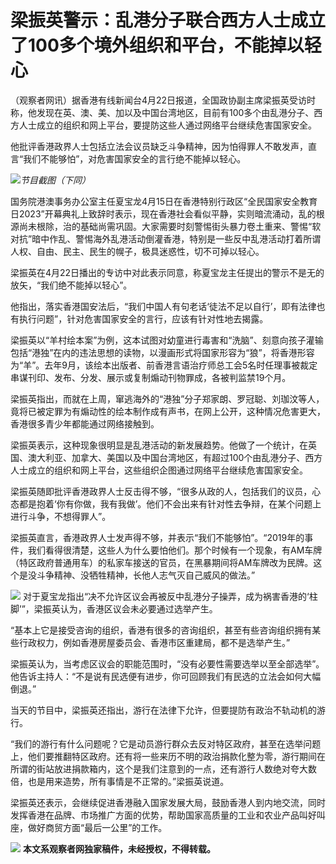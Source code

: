 # 梁振英警示：乱港分子联合西方人士成立了100多个境外组织和平台，不能掉以轻心

（观察者网讯）据香港有线新闻台4月22日报道，全国政协副主席梁振英受访时称，他发现在英、澳、美、加以及中国台湾地区，目前有100多个由乱港分子、西方人士成立的组织和网上平台，要提防这些人通过网络平台继续危害国家安全。

他批评香港政界人士包括立法会议员缺乏斗争精神，因为怕得罪人不敢发声，直言“我们不能够怕”，对危害国家安全的言行绝不能掉以轻心。

![](https://inews.gtimg.com/newsapp_bt/0/15782559657/1000)_节目截图（下同）_

国务院港澳事务办公室主任夏宝龙4月15日在香港特别行政区“全民国家安全教育日2023”开幕典礼上致辞时表示，现在香港社会看似平静，实则暗流涌动，乱的根源尚未根除，治的基础尚需巩固。大家需要时刻警惕街头暴力卷土重来、警惕“软对抗”暗中作乱、警惕海外乱港活动倒灌香港，特别是一些反中乱港活动打着所谓人权、自由、民主、民生的幌子，极具迷惑性，切不可掉以轻心。

梁振英在4月22日播出的专访中对此表示同意，称夏宝龙主任提出的警示不是无的放矢，“我们绝不能掉以轻心”。

他指出，落实香港国安法后，“我们中国人有句老话‘徒法不足以自行’，即有法律也有执行问题”，针对危害国家安全的言行，应该有针对性地去揭露。

梁振英以“羊村绘本案”为例，这本试图对幼童进行毒害和“洗脑”、刻意向孩子灌输包括“港独”在内的违法思想的读物，以漫画形式将国家形容为“狼”，将香港形容为“羊”。去年9月，该绘本出版者、前香港言语治疗师总工会5名时任理事被裁定串谋刊印、发布、分发、展示或复制煽动刊物罪成，各被判监禁19个月。

梁振英指出，而就在上周，窜逃海外的“港独”分子郑家朗、罗冠聪、刘珈汶等人，竟将已被定罪为有煽动性的绘本制作成有声书，在网上公开，这种情况危害更大，香港很多青少年都能通过网络接触到。

梁振英表示，这种现象很明显是乱港活动的新发展趋势。他做了一个统计，在英国、澳大利亚、加拿大、美国以及中国台湾地区，有超过100个由乱港分子、西方人士成立的组织和网上平台，这些组织企图通过网络平台继续危害国家安全。

梁振英随即批评香港政界人士反击得不够，“很多从政的人，包括我们的议员，心态都是抱着‘你有你做，我有我做’。他们不会出来有针对性去争辩，在某个问题上进行斗争，不想得罪人”。

梁振英直言，香港政界人士发声得不够，并表示“我们不能够怕”。“2019年的事件，我们看得很清楚，这些人为什么要怕他们。那个时候有一个现象，有AM车牌（特区政府普通用车）的私家车接送的官员，在黑暴期间将AM车牌改为民牌。这个是没斗争精神、没牺牲精神，长他人志气灭自己威风的做法。”

![](https://inews.gtimg.com/newsapp_bt/0/15782559660/1000)
对于夏宝龙指出“决不允许区议会再被反中乱港分子操弄，成为祸害香港的‘柱脚’”，梁振英认为，香港区议会未必要通过选举产生。

“基本上它是接受咨询的组织，香港有很多的咨询组织，甚至有些咨询组织拥有某些行政权力，例如香港房屋委员会、香港市区重建局，都不是选举产生。”

梁振英认为，当考虑区议会的职能范围时，“没有必要性需要选举以至全部选举”。他告诉主持人：“不是说有民选便有进步，你可回顾我们有民选的立法会如何大幅倒退。”

当天的节目中，梁振英还指出，游行在法律下允许，但要提防有政治不轨动机的游行。

“我们的游行有什么问题呢？它是动员游行群众去反对特区政府，甚至在选举问题上，他们要推翻特区政府。还有将一些来历不明的政治捐款化整为零，游行期间在所谓的街站放进捐款箱内，这个是我们注意到的一点，还有游行人数绝对夸大数倍，也是用来造势，所有事情是不正常的。”梁振英说道。

梁振英还表示，会继续促进香港融入国家发展大局，鼓励香港人到内地交流，同时发挥香港在品牌、市场推广方面的优势，帮助国家高质量的工业和农业产品叫好叫座，做好商贸方面“最后一公里”的工作。

![](https://inews.gtimg.com/newsapp_bt/0/15782559667/1000)
**本文系观察者网独家稿件，未经授权，不得转载。**


